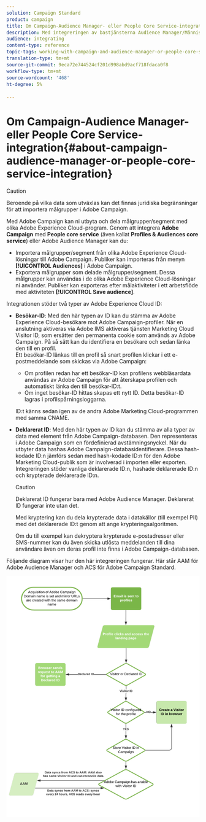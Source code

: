 ```yaml
---
solution: Campaign Standard
product: campaign
title: Om Campaign-Audience Manager- eller People Core Service-integration
description: Med integreringen av bastjänsterna Audience Manager/Människor kan ni dela målgrupper eller segment inom olika Adobe Experience Cloud-lösningar.
audience: integrating
content-type: reference
topic-tags: working-with-campaign-and-audience-manager-or-people-core-service
translation-type: tm+mt
source-git-commit: 9eca72e744524cf201d998abd9acf718fdaca0f8
workflow-type: tm+mt
source-wordcount: '468'
ht-degree: 5%

---
```



# Om Campaign-Audience Manager- eller People Core Service-integration{#about-campaign-audience-manager-or-people-core-service-integration}

>[!CAUTION]
>
>Beroende på vilka data som utväxlas kan det finnas juridiska begränsningar för att importera målgrupper i Adobe Campaign.

Med Adobe Campaign kan ni utbyta och dela målgrupper/segment med olika Adobe Experience Cloud-program. Genom att integrera **Adobe Campaign** med **People core service** (även kallat **Profiles &amp; Audiences core service**) eller Adobe Audience Manager kan du:

* Importera målgrupper/segment från olika Adobe Experience Cloud-lösningar till Adobe Campaign. Publiker kan importeras från menyn **[!UICONTROL Audiences]** i Adobe Campaign.
* Exportera målgrupper som delade målgrupper/segment. Dessa målgrupper kan användas i de olika Adobe Experience Cloud-lösningar ni använder. Publiker kan exporteras efter målaktiviteter i ett arbetsflöde med aktiviteten **[!UICONTROL Save audience]**.

Integrationen stöder två typer av Adobe Experience Cloud ID:

* **Besökar-ID**: Med den här typen av ID kan du stämma av Adobe Experience Cloud-besökare mot Adobe Campaign-profiler. När en anslutning aktiveras via Adobe IMS aktiveras tjänsten Marketing Cloud Visitor ID, som ersätter den permanenta cookie som används av Adobe Campaign. På så sätt kan du identifiera en besökare och sedan länka den till en profil.
   <br>Ett besökar-ID länkas till en profil så snart profilen klickar i ett e-postmeddelande som skickas via Adobe Campaign:
   * Om profilen redan har ett besökar-ID kan profilens webbläsardata användas av Adobe Campaign för att återskapa profilen och automatiskt länka den till besökar-ID:t.
   * Om inget besökar-ID hittas skapas ett nytt ID. Detta besökar-ID lagras i profilspårningsloggarna.

   ID:t känns sedan igen av de andra Adobe Marketing Cloud-programmen med samma CNAME.

* **Deklarerat ID**: Med den här typen av ID kan du stämma av alla typer av data med element från Adobe Campaign-databasen. Den representeras i Adobe Campaign som en fördefinierad avstämningsnyckel. När du utbyter data hashas Adobe Campaign-databasidentifierare. Dessa hash-kodade ID:n jämförs sedan med hash-kodade ID:n för den Adobe Marketing Cloud-publik som är involverad i importen eller exporten.
   <br>Integreringen stöder vanliga deklarerade ID:n, hashade deklarerade ID:n och krypterade deklarerade ID:n.

   >[!CAUTION]
   >
   >Deklarerat ID fungerar bara med Adobe Audience Manager. Deklarerat ID fungerar inte utan det.

   Med kryptering kan du dela krypterade data i datakällor (till exempel PII) med det deklarerade ID:t genom att ange krypteringsalgoritmen.

   Om du till exempel kan dekryptera krypterade e-postadresser eller SMS-nummer kan du även skicka utlösta meddelanden till dina användare även om deras profil inte finns i Adobe Campaign-databasen.

Följande diagram visar hur den här integreringen fungerar. Här står AAM för Adobe Audience Manager och ACS för Adobe Campaign Standard.

![](assets/aam_diagram.png)